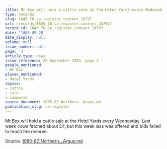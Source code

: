 ```yaml
---
title: Mr Box will hold a cattle sale at the Hotel Yards every Wednesday
type: records
slug: 1845_76_sa_register_content_16797
url: /records/1845_76_sa_register_content_16797/
record_id: 1845_76_sa_register_content_16797
date: '1863-09-28'
date_display: null
volume: null
issue_number: null
page: '3'
article_type: news
issue_reference: 28 September 1863, page 3
people_mentioned:
- Mr Box
places_mentioned:
- Hotel Yards
topics:
- cattle
- sale
- commerce
source_document: 1985-87_Northern__Argus.md
publication_slug: sa-register
---
```


Mr Box will hold a cattle sale at the Hotel Yards every Wednesday.  Last week cows fetched about £4, but this week less was offered and bids failed to reach the reserve.

Source: [1985-87_Northern__Argus.md](/downloads/markdown/1985-87_Northern__Argus.md)
